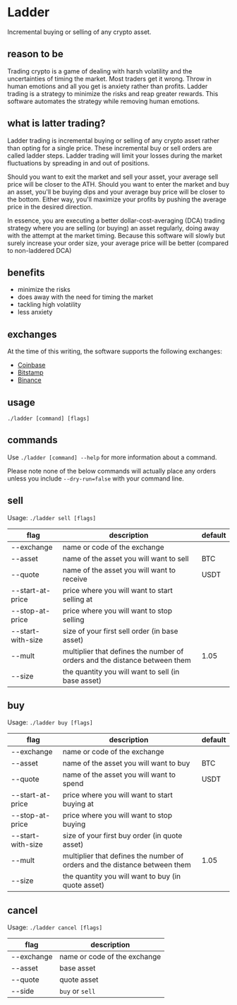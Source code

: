 # Ladder

Incremental buying or selling of any crypto asset.

## reason to be

Trading crypto is a game of dealing with harsh volatility and the uncertainties of timing the market. Most traders get it wrong. Throw in human emotions and all you get is anxiety rather than profits. Ladder trading is a strategy to minimize the risks and reap greater rewards. This software automates the strategy while removing human emotions.

## what is latter trading?

Ladder trading is incremental buying or selling of any crypto asset rather than opting for a single price. These incremental buy or sell orders are called ladder steps. Ladder trading will limit your losses during the market fluctuations by spreading in and out of positions. 

Should you want to exit the market and sell your asset, your average sell price will be closer to the ATH. Should you want to enter the market and buy an asset, you'll be buying dips and your average buy price will be closer to the bottom. Either way, you'll maximize your profits by pushing the average price in the desired direction.

In essence, you are executing a better dollar-cost-averaging (DCA) trading strategy where you are selling (or buying) an asset regularly, doing away with the attempt at the market timing. Because this software will slowly but surely increase your order size, your average price will be better (compared to non-laddered DCA)

## benefits

* minimize the risks
* does away with the need for timing the market
* tackling high volatility
* less anxiety

## exchanges

At the time of this writing, the software supports the following exchanges:
* [Coinbase](https://www.coinbase.com)
* [Bitstamp](https://www.bitstamp.net)
* [Binance](https://www.binance.com)

## usage

`./ladder [command] [flags]`

## commands

Use `./ladder [command] --help` for more information about a command.

Please note none of the below commands will actually place any orders unless you include `--dry-run=false` with your command line.

## sell

Usage: `./ladder sell [flags]`

| flag              | description                                                                | default |
|-------------------|----------------------------------------------------------------------------|---------|
| --exchange        | name or code of the exchange                                               |         |
| --asset           | name of the asset you will want to sell                                    | BTC     |
| --quote           | name of the asset you will want to receive                                 | USDT    |
| --start-at-price  | price where you will want to start selling at                              |         |
| --stop-at-price   | price where you will want to stop selling                                  |         |
| --start-with-size | size of your first sell order (in base asset)                              |         |
| --mult            | multiplier that defines the number of orders and the distance between them | 1.05    |
| --size            | the quantity you will want to sell (in base asset)                         |         |

## buy

Usage: `./ladder buy [flags]`

| flag              | description                                                                | default |
|-------------------|----------------------------------------------------------------------------|---------|
| --exchange        | name or code of the exchange                                               |         |
| --asset           | name of the asset you will want to buy                                     | BTC     |
| --quote           | name of the asset you will want to spend                                   | USDT    |
| --start-at-price  | price where you will want to start buying at                               |         |
| --stop-at-price   | price where you will want to stop buying                                   |         |
| --start-with-size | size of your first buy order (in quote asset)                              |         |
| --mult            | multiplier that defines the number of orders and the distance between them | 1.05    |
| --size            | the quantity you will want to buy (in quote asset)                         |         |

## cancel

Usage: `./ladder cancel [flags]`

| flag              | description                  |
|-------------------|------------------------------|
| --exchange        | name or code of the exchange |
| --asset           | base asset                   |
| --quote           | quote asset                  |
| --side            | `buy` or `sell`              |
